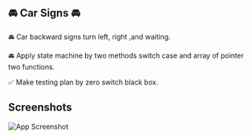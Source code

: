 ## 🚘 Car Signs 🚘

🚘 Car backward signs turn left, right ,and waiting.

🚘 Apply state machine by two methods switch case and array of pointer two functions. 

✅ Make testing plan by zero switch black box.
## Screenshots

![App Screenshot](https://github.com/Mina267/Embedded-systems-projects/assets/71601701/2d61df85-ed48-4004-ab50-318e8982b262)

